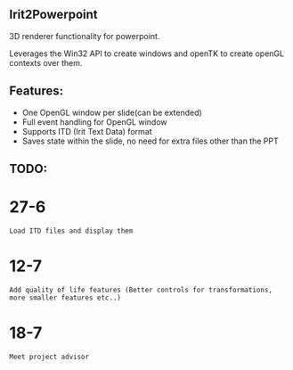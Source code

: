 ## Irit2Powerpoint

3D renderer functionality for powerpoint.

Leverages the Win32 API to create windows and openTK to create openGL contexts over them.

## Features:
- One OpenGL window per slide(can be extended)
- Full event handling for OpenGL window
- Supports ITD (Irit Text Data) format
- Saves state within the slide, no need for extra files other than the PPT

## TODO:
# 27-6
	Load ITD files and display them
# 12-7
	Add quality of life features (Better controls for transformations, more smaller features etc..)
# 18-7
	Meet project advisor
